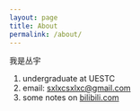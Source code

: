 ```yaml
---
layout: page
title: About
permalink: /about/
---
```


我是丛宇
  

1. undergraduate at UESTC
2. email: sxlxcsxlxc@gmail.com
3. some notes on [bilibili.com](https://space.bilibili.com/321766296/article)